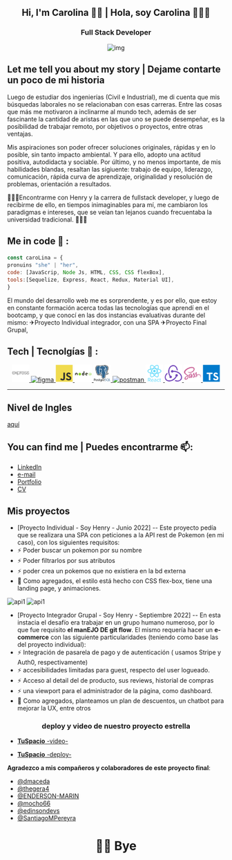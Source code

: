 <h2 align="center">Hi, I'm Carolina 👋🏾  | Hola, soy Carolina 👩🏾‍💻</h3>
<h3 align="center">Full Stack Developer</h3>

<p align="center"><img  src="https://1.bp.blogspot.com/-EfardbC1fSQ/XpzA2hy_w7I/AAAAAAABAT0/5Uiuw0YyouY6B6SrBv5VKFnLg4cwjnFPQCNcBGAsYHQ/s1600/pixton-avatar-cuerpo-entero.png" alt='img' width='250x' height='500x'></p>

## Let me tell you about my story | Dejame contarte un poco de mi historia
Luego de estudiar dos ingenierías (Civil e Industrial), me di cuenta que mis búsquedas laborales no se relacionaban con esas carreras. 
Entre las cosas que más me motivaron a inclinarme al mundo tech, además de ser fascinante la cantidad de aristas en las que uno se puede desempeñar, es la posibilidad de trabajar remoto, por objetivos o proyectos, entre otras ventajas.

Mis aspiraciones son poder ofrecer soluciones originales, rápidas y en lo posible, sin tanto impacto ambiental. Y para ello, adopto una actitud positiva, autodidacta y sociable. 
Por último, y no menos importante, de mis habilidades blandas, resaltan las sigiuente: trabajo de equipo, liderazgo, comunicación, rápida curva de aprendizaje, originalidad y resolución de problemas, orientación a resultados.

🌱🌱🌱Encontrarme con Henry y la carrera de  fullstack developer, y luego de recibirme de ello, en tiempos  inimaginables para mí, me cambiaron los paradigmas e intereses, que se veían tan lejanos cuando frecuentaba la universidad tradicional. 🌱🌱🌱

## Me in code 💬 :
```js
const caroLina = {
pronuins "she" | "her",
code: [JavaScrip, Node Js, HTML, CSS, CSS flexBox],
tools:[Sequelize, Express, React, Redux, Material UI],
}
```

El mundo del desarrollo web me es sorprendente, y es por ello, que estoy en constante formación acerca todas las tecnologías que aprendí en el bootcamp, y que conocí en las dos instancias evaluativas durante del mismo:
✈Proyecto Individual integrador, con una SPA 
✈Proyecto Final Grupal, 

## Tech | Tecnolgías 🔭 : 
<p align="center">  
<a href="https://expressjs.com" target="_blank" rel="noreferrer"> <img src="https://raw.githubusercontent.com/devicons/devicon/master/icons/express/express-original-wordmark.svg" alt="express" width="40" height="40"/> </a> <a href="https://www.figma.com/" target="_blank" rel="noreferrer"> <img src="https://www.vectorlogo.zone/logos/figma/figma-icon.svg" alt="figma" width="40" height="40"/> </a> 
<a href="https://developer.mozilla.org/en-US/docs/Web/JavaScript" target="_blank" rel="noreferrer"> <img src="https://raw.githubusercontent.com/devicons/devicon/master/icons/javascript/javascript-original.svg" alt="javascript" width="40" height="40"/> </a>  
<a href="https://nodejs.org" target="_blank" rel="noreferrer"> <img src="https://raw.githubusercontent.com/devicons/devicon/master/icons/nodejs/nodejs-original-wordmark.svg" alt="nodejs" width="40" height="40"/> </a> 
<a href="https://www.postgresql.org" target="_blank" rel="noreferrer"> <img src="https://raw.githubusercontent.com/devicons/devicon/master/icons/postgresql/postgresql-original-wordmark.svg" alt="postgresql" width="40" height="40"/> </a> <a href="https://postman.com" target="_blank" rel="noreferrer"> <img src="https://www.vectorlogo.zone/logos/getpostman/getpostman-icon.svg" alt="postman" width="40" height="40"/> </a> <a href="https://reactjs.org/" target="_blank" rel="noreferrer"> <img src="https://raw.githubusercontent.com/devicons/devicon/master/icons/react/react-original-wordmark.svg" alt="react" width="40" height="40"/> </a> <a href="https://redux.js.org" target="_blank" rel="noreferrer"> <img src="https://raw.githubusercontent.com/devicons/devicon/master/icons/redux/redux-original.svg" alt="redux" width="40" height="40"/> </a> <a href="https://sass-lang.com" target="_blank" rel="noreferrer"> <img src="https://raw.githubusercontent.com/devicons/devicon/master/icons/sass/sass-original.svg" alt="sass" width="40" height="40"/> </a> <a href="https://www.typescriptlang.org/" target="_blank" rel="noreferrer"> <img src="https://raw.githubusercontent.com/devicons/devicon/master/icons/typescript/typescript-original.svg" alt="typescript" width="40" height="40"/> </a> </p>

  ******
  
## Nivel de Ingles
[aquí](https://www.efset.org/cert/4P2zVw)

## You can find me | Puedes encontrarme 📫: 
- [LinkedIn](https://www.linkedin.com/in/carolina-castillo-andrada-088244238/) 
- [e-mail](carolinacastilloandrad@gmail.com)
- [Portfolio](https://www.porfolio.com/CarolinaCASTILLO/)
- [CV](https://drive.google.com/file/d/1JFFnhc1hzuVR2i8dnbVk4vO7z5Gj03JX/view?usp=sharing)

## Mis proyectos
- [Proyecto Individual - Soy Henry - Junio 2022] 
-- Este proyecto pedía que se realizara una SPA con peticiones a la API rest de Pokemon (en mi caso), con los siguientes requisitos:
- ⚡ Poder buscar un pokemon por su nombre
- ⚡ Poder filtrarlos por sus atributos
- ⚡ poder crea un pokemos que no existiera en la bd externa
- :dizzy: Como agregados, el estilo está hecho con CSS flex-box, tiene una landing page, y animaciones.
<img src="https://user-images.githubusercontent.com/93554406/193912337-216492e7-a6e2-49ad-94c9-465192ac5600.png" alt="api1" width='500x' height='250px'>
<img src="https://user-images.githubusercontent.com/93554406/193913567-66f1fba1-cd68-44a2-9cea-03e5a2cabaf8.png" alt="api1" width='500x' height='250px'>


- [Proyecto Integrador Grupal - Soy Henry - Septiembre 2022] 
-- En esta instacia el desafío era trabajar en un grupo humano numeroso, por lo que fue requisito **el manEJO DE git flow**. El mismo requería hacer un **e-commerce** con las siguiente particularidades (teniendo como base las del proyecto individual):
- ⚡ Integración de pasarela de pago y de autenticación ( usamos Stripe y Auth0, respectivamente)
- ⚡ accesibilidades limitadas para guest, respecto del user logueado.
- ⚡ Acceso al detail del de producto, sus reviews, historial de compras 
- ⚡ una viewport para el administrador de la página, como dashboard.
- :dizzy: Como agregados, planteamos un plan de descuentos, un chatbot para mejorar la UX, entre otros

**<h3 align="center">deploy y video de nuestro proyecto estrella</h3>**
- [**TuSpacio** -video-](https://www.youtube.com/watch?v=yTaSsAUFFrU)

- [**TuSpacio** -deploy-](https://tuspacio.vercel.app/)

**Agradezco a mis compañeros y colaboradores de este proyecto final**:
- [@dmaceda](https://github.com/dmaceda)
- [@thegera4](https://github.com/thegera4)
- [@ENDERSON-MARIN](https://github.com/ENDERSON-MARIN)
- [@mocho66](https://(https://github.com/mocho66))
- [@edinsondevs](https://github.com/edinsondevs)
- [@SantiagoMPereyra](https://github.com/SantiagoMPereyra)

<h1 align="center"> 👋🏾 Bye </h1>



